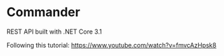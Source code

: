 # Commander
REST API built with .NET Core 3.1

Following this tutorial: https://www.youtube.com/watch?v=fmvcAzHpsk8
